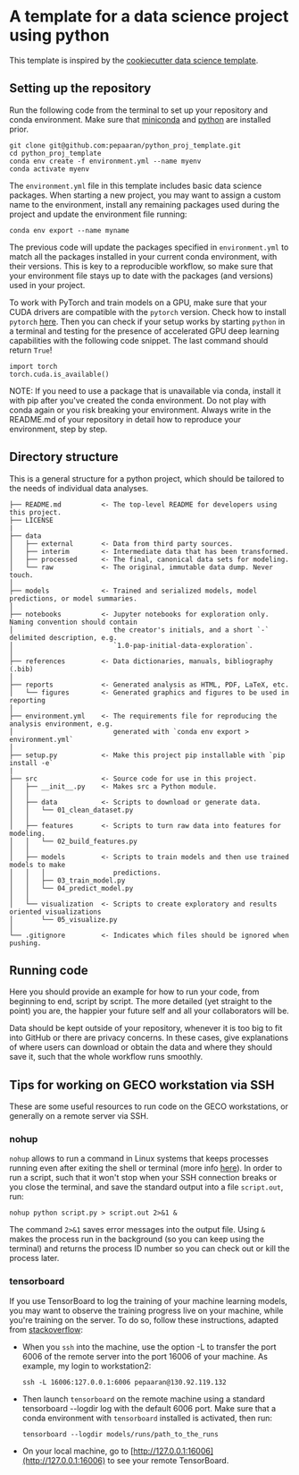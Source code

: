 # A template for a data science project using python

This template is inspired by the 
[cookiecutter data science template](https://drivendata.github.io/cookiecutter-data-science/).

## Setting up the repository

Run the following code from the terminal to set up your repository and conda environment. 
Make sure that [miniconda](https://docs.conda.io/projects/miniconda/en/latest/miniconda-install.html) 
and [python](https://wiki.python.org/moin/BeginnersGuide/Download) are installed prior. 
```
git clone git@github.com:pepaaran/python_proj_template.git
cd python_proj_template
conda env create -f environment.yml --name myenv
conda activate myenv
```
The `environment.yml` file in this template includes basic data science packages. When starting a new project,
you may want to assign a custom name to the environment, install any remaining packages used during
the project and update the environment file running:

```
conda env export --name myname
```

The previous code will update the packages specified in `environment.yml` to match all the
packages installed in your current conda environment, with their versions. This is key to a reproducible
workflow, so make sure that your environment file stays up to date with the packages (and versions)
used in your project.

To work with PyTorch and train models on a GPU, make sure that your CUDA drivers are compatible with 
the `pytorch` version. Check how to install `pytorch` [here](https://pytorch.org/). Then you can check
if your setup works by starting `python` in a terminal and testing for the presence of accelerated GPU
deep learning capabilities with the following code snippet. The last command should return `True`!

```
import torch
torch.cuda.is_available()
```

NOTE: If you need to use a package that is unavailable via conda, install it with pip after you've created the 
conda environment. Do not play with conda again or you risk breaking your environment. Always write in the 
README.md of your repository in detail how to reproduce your environment, step by step.

## Directory structure

This is a general structure for a python project, which should be tailored to the needs of 
individual data analyses.

```
├── README.md          <- The top-level README for developers using this project.
├── LICENSE
|
├── data
│   ├── external       <- Data from third party sources.
│   ├── interim        <- Intermediate data that has been transformed.
│   ├── processed      <- The final, canonical data sets for modeling.
│   └── raw            <- The original, immutable data dump. Never touch.
│
├── models             <- Trained and serialized models, model predictions, or model summaries.
│
├── notebooks          <- Jupyter notebooks for exploration only. Naming convention should contain
│                         the creator's initials, and a short `-` delimited description, e.g.
│                         `1.0-pap-initial-data-exploration`.
│
├── references         <- Data dictionaries, manuals, bibliography (.bib)
│
├── reports            <- Generated analysis as HTML, PDF, LaTeX, etc.
│   └── figures        <- Generated graphics and figures to be used in reporting
│
├── environment.yml    <- The requirements file for reproducing the analysis environment, e.g.
│                         generated with `conda env export > environment.yml`
│
├── setup.py           <- Make this project pip installable with `pip install -e`
|
├── src                <- Source code for use in this project.
│   ├── __init__.py    <- Makes src a Python module.
│   │
│   ├── data           <- Scripts to download or generate data.
│   │   └── 01_clean_dataset.py
│   │
│   ├── features       <- Scripts to turn raw data into features for modeling.
│   │   └── 02_build_features.py
│   │
│   ├── models         <- Scripts to train models and then use trained models to make
│   │   │                 predictions.
│   │   ├── 03_train_model.py
│   │   └── 04_predict_model.py
│   │
│   └── visualization  <- Scripts to create exploratory and results oriented visualizations
│       └── 05_visualize.py
│
└── .gitignore         <- Indicates which files should be ignored when pushing.
```

## Running code

Here you should provide an example for how to run your code, from beginning to end, script
by script. The more detailed (yet straight to the point) you are, the happier your future self
and all your collaborators will be.

Data should be kept outside of your repository, whenever it is too big to fit into GitHub
or there are privacy concerns. In these cases, give explanations of where users can download
or obtain the data and where they should save it, such that the whole workflow runs smoothly.

## Tips for working on GECO workstation via SSH

These are some useful resources to run code on the GECO workstations, or generally on a remote server via SSH.

### nohup

`nohup` allows to run a command in Linux systems that keeps processes running even after exiting the shell
or terminal (more info [here](https://www.digitalocean.com/community/tutorials/nohup-command-in-linux)). 
In order to run a script, such that it won't stop when your SSH connection breaks or you
close the terminal, and save the standard output into a file `script.out`, run:

```
nohup python script.py > script.out 2>&1 &
```
The command `2>&1` saves error messages into the output file. Using `&` makes the process run in the background
(so you can keep using the terminal) and returns the process ID number so you can check out or kill the process later. 

### tensorboard

If you use TensorBoard to log the training of your machine learning models, you may want to observe the
training progress live on your machine, while you're training on the server. To do so, follow these instructions, adapted from
[stackoverflow](https://stackoverflow.com/questions/37987839/how-can-i-run-tensorboard-on-a-remote-server):

- When you `ssh` into the machine, use the option -L to transfer the port 6006 of the remote server into the port 16006 of your machine.
  As example, my login to workstation2:
  ```
  ssh -L 16006:127.0.0.1:6006 pepaaran@130.92.119.132
  ```

- Then launch `tensorboard` on the remote machine using a standard tensorboard --logdir log with the default 6006 port. Make sure
  that a conda environment with `tensorboard` installed is activated, then run:
  ```
  tensorboard --logdir models/runs/path_to_the_runs
  ```
- On your local machine, go to [http://127.0.0.1:16006](http://127.0.0.1:16006) to see your remote TensorBoard.

